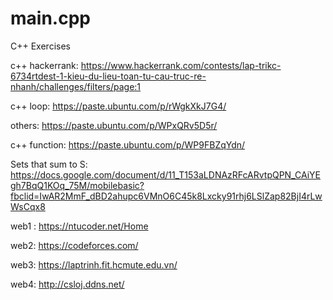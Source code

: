 # main.cpp
C++ Exercises

c++ hackerrank: https://www.hackerrank.com/contests/lap-trikc-6734rtdest-1-kieu-du-lieu-toan-tu-cau-truc-re-nhanh/challenges/filters/page:1

c++ loop: https://paste.ubuntu.com/p/rWgkXkJ7G4/

others: https://paste.ubuntu.com/p/WPxQRv5D5r/

c++ function: https://paste.ubuntu.com/p/WP9FBZqYdn/

Sets that sum to S: https://docs.google.com/document/d/11_T153aLDNAzRFcARvtpQPN_CAiYEgh7BqQ1KOq_75M/mobilebasic?fbclid=IwAR2MmF_dBD2ahupc6VMnO6C45k8Lxcky91rhj6LSlZap82BjI4rLwWsCqx8

web1 : https://ntucoder.net/Home

web2: https://codeforces.com/

web3: https://laptrinh.fit.hcmute.edu.vn/

web4: http://csloj.ddns.net/
